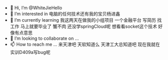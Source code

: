 - 👋 Hi, I’m @WhiteJieHello
- 👀 I’m interested in 电脑的任何技术还有我的宝贝杨进鑫
- 🌱 I’m currently learning 我这两天在做我的小组项目 一个金融平台 写简历 找工作 马上就要毕业了 蟹不肉 还没学springCloud呢 想看看socket这个技术 好像有点意思
- 💞️ I’m looking to collaborate on ...
- 📫 How to reach me ... 来天津吧 天软知道么 天津工大总知道吧 现在我就在实训D409a写bug呢

<!---
WhiteJieHello/WhiteJieHello is a ✨ special ✨ repository because its `README.md` (this file) appears on your GitHub profile.
You can click the Preview link to take a look at your changes.
--->
